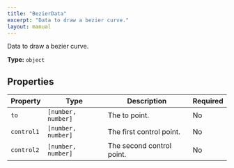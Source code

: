 ```yaml
---
title: "BezierData"
excerpt: "Data to draw a bezier curve."
layout: manual
---
```


Data to draw a bezier curve.

**Type:** `object`





## Properties

| Property | Type | Description | Required |
|----------|------|-------------|----------|
| `to` |`[number, number]`| The to point. | No |
| `control1` |`[number, number]`| The first control point. | No |
| `control2` |`[number, number]`| The second control point. | No |


